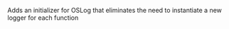 Adds an initializer for OSLog that eliminates the need to instantiate a new logger for each function
